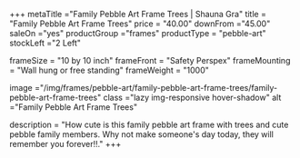 +++
metaTitle ="Family Pebble Art Frame Trees | Shauna Gra"
title = "Family Pebble Art Frame Trees"
price = "40.00"
downFrom ="45.00"
saleOn ="yes"
productGroup ="frames"
productType = "pebble-art"
stockLeft ="2 Left"

frameSize = "10 by 10 inch"
frameFront = "Safety Perspex"
frameMounting = "Wall hung or free standing"
frameWeight = "1000"

image ="/img/frames/pebble-art/family-pebble-art-frame-trees/family-pebble-art-frame-trees"
class ="lazy img-responsive hover-shadow"
alt ="Family Pebble Art Frame Trees"

description = "How cute is this family pebble art frame with trees and cute pebble family members. Why not make someone's day today, they will remember you forever!!."
+++